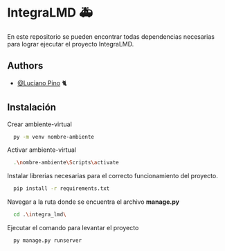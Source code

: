 # IntegraLMD 🚑


En este repositorio se pueden encontrar todas dependencias necesarias para lograr ejecutar el proyecto IntegraLMD.

## Authors

- [@Luciano Pino](https://github.com/LucianoPino) 🐈
## Instalación

Crear ambiente-virtual

```bash
  py -m venv nombre-ambiente
```

Activar ambiente-virtual

```bash
  .\nombre-ambiente\Scripts\activate
```

Instalar librerias necesarias para el correcto funcionamiento del proyecto.

```bash
  pip install -r requirements.txt
```

Navegar a la ruta donde se encuentra el archivo **manage.py**

```bash
  cd .\integra_lmd\
```

Ejecutar el comando para levantar el proyecto

```bash
  py manage.py runserver
```
